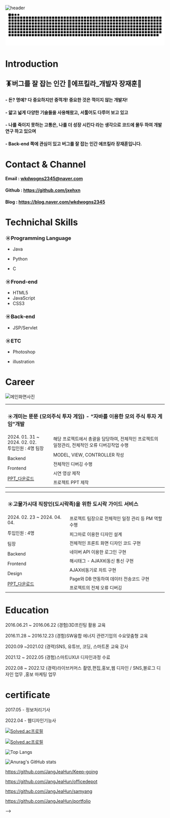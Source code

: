  ![header](https://capsule-render.vercel.app/api?type=waving&color=gradient&height=300&section=header&text=JangJeahun%20&fontSize=90&animation=blinking)
![snake gif](https://github.com/jxehxn/jxehxn/blob/output/github-contribution-grid-snake.svg)

<div align=left>
  
<h1>Introduction</h1>

  ## 🪳버그를 잘 잡는 인간 🔫에프킬라_개발자 장재훈👋 
  
  
  #### - 돈? 명예? 다 중요하지만 중꺽개! 중요한 것은 꺽이지 않는 개발자!
  
  #### - 얇고 넓게 다양한 기술들을 사용해왔고, 서툴어도 다루어 보고 있고

  #### - 나를 죽이지 못하는 고통은, 나를 더 성장 시킨다 라는 생각으로 코드에 몰두 하여 개발 연구 하고 있으며
  
  #### - Back-end 쪽에 관심이 있고 버그를 잘 잡는 인간 에프킬라 장재훈입니다.


<h1>Contact & Channel</h1>

#### Email : wkdwogns2345@naver.com
#### Github : https://github.com/jxehxn
#### Blog :  https://blog.naver.com/wkdwogns2345 

<h1>Technichal Skills</h1>

### ☀️Programming Language
  - Java

  - Python

  - C


### ☀️Frond-end
  - HTML5
  - JavaScript
  - CSS3

### ☀️Back-end
  - JSP/Servlet

### ☀️ETC
  - Photoshop

  - illustration

<h1>Career</h1>

![메인화면사진](https://github.com/jxehxn/jxehxn/assets/26495915/cf5ed74d-5d2a-496c-895e-3c33dd7cde4d)

<table>
<tr> 
 <td colspan=2>
  <h3>
   
  ☀️개미는 뚠뚠 (모의주식 투자 게임) - “자바를 이용한 모의 주식 투자 게임”개발
  </h3>
 </td>

 
</tr>

<tr>
  <td rowspan=5>
  2024. 01. 31 ~ 2024. 02. 02.
   <br>
  투입인원 : 4명
  팀장 
   
  Backend
  
  Frontend
  

  [PPT_다운로드](https://github.com/jxehxn/jxehxn/files/14881691/_PPT_.pptx)



 </td>
 <td>
      해당 프로젝트에서 총괄을 담당하여, 전체적인 프로젝트의 일정관리, 전체적인 오류 디버깅작업 수행
 </td>    
</tr>

<tr>
 <td>
      MODEL, VIEW, CONTROLLER 작성
 </td>    
</tr>

<tr>
 <td>
      전체적인 디버깅 수행
 </td>    
</tr>

<tr>
 <td>
      시연 영상 제작
 </td>    
</tr>

<tr>
 <td>
      프로젝트 PPT 제작
 </td>    
</tr>



<table>
<tr>
 <tr> 
 <td colspan=2>
  <h3>

  ☀️고물가시대 직장인(도시락족)을 위한 도시락 가이드 서비스
  </h3>
 </td>
 
</tr>


<tr>
  <td rowspan=9>
  2024. 02. 23 ~ 2024. 04. 04.
   
  투입인원 : 4명
  <p>팀장</p>
   
  Backend
   
  Frontend
   
  Design

  [PPT_다운로드](https://github.com/jxehxn/jxehxn/files/14881697/7._.pptx)
  
 </td>
 
 <td>
      프로젝트 팀장으로 전체적인 일정 관리 등 PM 역할 수행
 </td>    
</tr>



<tr>
 <td>
      피그마로 이용한 디자인 설계
 </td>    
</tr>



<tr>
 <td>
      전체적인 프론트 화면 디자인 코드 구현
 </td>    
</tr>

<tr>
 <td>
      네이버 API 이용한 로그인 구현
 </td>    
</tr>

<tr>
 <td>
      해시태그 - AJAX비동신 통신 구현
 </td>    
</tr>

<tr>
 <td>
      AJAX비동기로 차트 구현
 </td>    
</tr>

<tr>
 <td>
      Page와 DB 연동하여 데이터 전송코드 구현
 </td>    
</tr>

<tr>
 <td>
      프로젝트의 전체 오류 디버깅
 </td>    
</tr>




</table>

<h1>Education</h1>   

2016.06.21 ~ 2016.06.22
(경험)3D프린팅 활용 교육

2016.11.28 ~ 2016.12.23
(경험)SW융합 에너지 관련기업의 수요맞춤형 교육

2020.09 ~2021.02
(경력)SNS, 유튜브, 코딩, 스마트폰 교육 강사

2021.12 ~ 2022.05
(경험)스마트UXUI 디자인과정 수료

2022.08 ~ 2022.12
(경력)라이브커머스 촬영,편집,홍보,웹 디자인  / SNS,블로그 디자인 업무 ,홍보 마케팅 업무





<h1>certificate</h1>  

2017.05 - 정보처리기사

2022.04 - 웹디자인기능사


</div>



<div>



[![Solved.ac프로필](http://mazassumnida.wtf/api/mini/generate_badge?boj=luvsoul)](https://solved.ac/luvsoul)

[![Solved.ac프로필](http://mazassumnida.wtf/api/v2/generate_badge?boj=luvsoul)](https://solved.ac/luvsoul)

![Top Langs](https://github-readme-stats.vercel.app/api/top-langs/?username=jxehxn&layout=compact)

![Anurag's GitHub stats](https://github-readme-stats.vercel.app/api?username=jxehxn&show_icons=true&theme=dark)



https://github.com/JangJeaHun/Keep-going

https://github.com/JangJeaHun/officedepot

https://github.com/JangJeaHun/samyang

https://github.com/JangJeaHun/portfolio

-->
</div>
